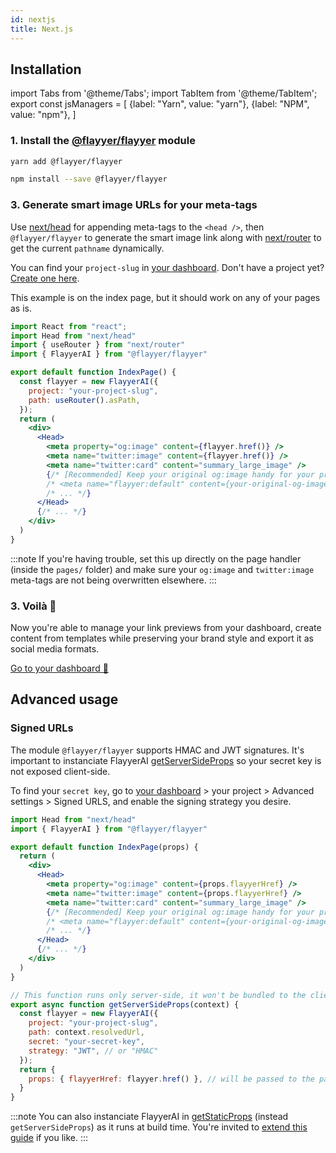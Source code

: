 ```yaml
---
id: nextjs
title: Next.js
---
```


<!-- TODO -->
<!-- > Repository: https://github.com/flayyer/integration-examples/tree/main/examples/next -->

## Installation

<!-- MDX variables -->
import Tabs from '@theme/Tabs';
import TabItem from '@theme/TabItem';
export const jsManagers = [
  {label: "Yarn", value: "yarn"},
  {label: "NPM", value: "npm"},
]

### 1. Install the [@flayyer/flayyer](./flayyer-js.md) module

<Tabs groupId="js-manager" defaultValue="yarn" values={jsManagers}>
<TabItem value="yarn">

```bash title="Terminal.app"
yarn add @flayyer/flayyer
```

</TabItem>

<TabItem value="npm">

```bash title="Terminal.app"
npm install --save @flayyer/flayyer
```

</TabItem>
</Tabs>

### 3. Generate smart image URLs for your meta-tags

Use [next/head](https://nextjs.org/docs/api-reference/next/head) for appending meta-tags to the `<head />`, then `@flayyer/flayyer` to generate the smart image link along with [next/router](https://nextjs.org/docs/api-reference/next/router) to get the current `pathname` dynamically.

You can find your `project-slug` in [your dashboard](https://flayyer.com/auth/login?ref=docs). Don't have a project yet? [Create one here](https://flayyer.com/get-started?ref=docs).

This example is on the index page, but it should work on any of your pages as is.

```jsx title="pages/index.js" {4,7-10,14-16,18}
import React from "react";
import Head from "next/head"
import { useRouter } from "next/router"
import { FlayyerAI } from "@flayyer/flayyer"

export default function IndexPage() {
  const flayyer = new FlayyerAI({
    project: "your-project-slug",
    path: useRouter().asPath,
  });
  return (
    <div>
      <Head>
        <meta property="og:image" content={flayyer.href()} />
        <meta name="twitter:image" content={flayyer.href()} />
        <meta name="twitter:card" content="summary_large_image" />
        {/* [Recommended] Keep your original og:image handy for your project */
        /* <meta name="flayyer:default" content={your-original-og-image} /> */
        /* ... */}
      </Head>
      {/* ... */}
    </div>
  )
}
```

:::note
If you're having trouble, set this up directly on the page handler (inside the `pages/` folder) and make sure your `og:image` and `twitter:image` meta-tags are not being overwritten elsewhere.
:::

### 3. Voilà 🎉

Now you're able to manage your link previews from your dashboard, create content from templates while preserving your brand style and export it as social media formats.

[Go to your dashboard 🚀](https://flayyer.com/auth/login?ref=docs)

## Advanced usage

### Signed URLs

The module `@flayyer/flayyer` supports HMAC and JWT signatures. It's important to instanciate FlayyerAI [getServerSideProps](https://nextjs.org/docs/basic-features/data-fetching#getserversideprops-server-side-rendering) so your secret key is not exposed client-side.

To find your `secret key`, go to [your dashboard](https://flayyer.com/dashboard/_/projects?ref=docs) > your project > Advanced settings > Signed URLS, and enable the signing strategy you desire.

```jsx title="pages/index.js" {4,8-9,21-31}
import Head from "next/head"
import { FlayyerAI } from "@flayyer/flayyer"

export default function IndexPage(props) {
  return (
    <div>
      <Head>
        <meta property="og:image" content={props.flayyerHref} />
        <meta name="twitter:image" content={props.flayyerHref} />
        <meta name="twitter:card" content="summary_large_image" />
        {/* [Recommended] Keep your original og:image handy for your project */
        /* <meta name="flayyer:default" content={your-original-og-image} /> */
        /* ... */}
      </Head>
      {/* ... */}
    </div>
  )
}

// This function runs only server-side, it won't be bundled to the client
export async function getServerSideProps(context) {
  const flayyer = new FlayyerAI({
    project: "your-project-slug",
    path: context.resolvedUrl,
    secret: "your-secret-key",
    strategy: "JWT", // or "HMAC"
  });
  return {
    props: { flayyerHref: flayyer.href() }, // will be passed to the page component as props
  }
}
```

:::note
You can also instanciate FlayyerAI in [getStaticProps](https://nextjs.org/docs/basic-features/data-fetching#getstaticprops-static-generation) (instead `getServerSideProps`) as it runs at build time. You're invited to [extend this guide](https://github.com/flayyer/flayyer-docs/edit/main/guides/javascript/nextjs.md) if you like.
:::
